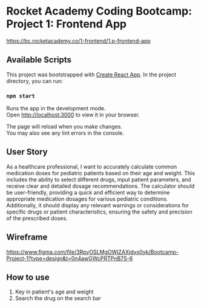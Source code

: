 # Rocket Academy Coding Bootcamp: Project 1: Frontend App

https://bc.rocketacademy.co/1-frontend/1.p-frontend-app

## Available Scripts

This project was bootstrapped with [Create React App](https://github.com/facebook/create-react-app). In the project directory, you can run:

### `npm start`

Runs the app in the development mode.\
Open [http://localhost:3000](http://localhost:3000) to view it in your browser.

The page will reload when you make changes.\
You may also see any lint errors in the console.

## User Story

As a healthcare professional, I want to accurately calculate common medication doses for pediatric patients based on their age and weight. This includes the ability to select different drugs, input patient parameters, and receive clear and detailed dosage recommendations. The calculator should be user-friendly, providing a quick and efficient way to determine appropriate medication dosages for various pediatric conditions. Additionally, it should display any relevant warnings or considerations for specific drugs or patient characteristics, ensuring the safety and precision of the prescribed doses.

## Wireframe

https://www.figma.com/file/3RpyOSLMgOWIZAXjdyx0yk/Bootcamp-Project-1?type=design&t=0n4awGWcPRTPnB7S-6

## How to use

1. Key in patient's age and weight
2. Search the drug on the search bar
